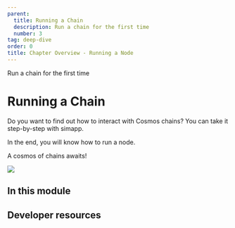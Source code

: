 ```yaml
---
parent:
  title: Running a Chain
  description: Run a chain for the first time
  number: 3
tag: deep-dive
order: 0
title: Chapter Overview - Running a Node
---
```


<div class="tm-overline tm-rf-1 tm-lh-title tm-medium tm-muted">Run a chain for the first time</div>
<h1 class="mt-4 mb-6">Running a Chain</h1>

Do you want to find out how to interact with Cosmos chains? You can take it step-by-step with simapp.

In the end, you will know how to run a node.

A cosmos of chains awaits!

![](/cosmos_dev_portal_module-04-lp.png)

## In this module

<card-module/>

## Developer resources

<div v-for="resource in $themeConfig.resources">
  <Resource 
    :title="resource.title" 
    :description="resource.description" 
    :links="resource.links" 
    :image="resource.image"
    :large="true"
  />
  <br/>
</div>
